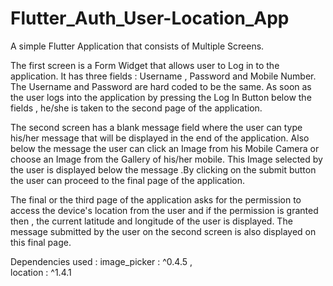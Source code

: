 # Flutter_Auth_User-Location_App


A simple Flutter Application that consists of Multiple Screens.



The first screen is a Form Widget that allows user to Log in to the application. It has three fields : Username , Password and Mobile Number. The Username and Password are hard coded to be the same. As soon as the user logs into the application by pressing the Log In Button below the fields , he/she is taken to the second page of the application. 




The second screen has a blank message field where the user can type his/her message that will be displayed in the end of the application. Also below the message the user can click an Image from his Mobile Camera or choose an Image from the Gallery of his/her mobile. This Image selected by the user is displayed below the message .By clicking on the submit button the user can proceed to the final page of the application. 




The final or the third page of the application asks for the permission to access the device's location from the user and if the permission is granted then , the current latitude and longitude of the user is displayed. The message submitted by the user on the second screen is also displayed on this final page. 


Dependencies used : image_picker : ^0.4.5  ,   
                    location : ^1.4.1
